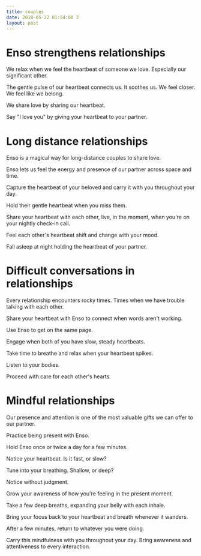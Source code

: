 ```yaml
---
title: couples
date: 2018-05-22 01:54:00 Z
layout: post
---
```


# Enso strengthens relationships 

We relax when we feel the heartbeat of someone we love. Especially our significant other. 

The gentle pulse of our heartbeat connects us. It soothes us. We feel closer. We feel like we belong.

We share love by sharing our heartbeat. 

Say "I love you" by giving your heartbeat to your partner.

# Long distance relationships  

Enso is a magical way for long-distance couples to share love. 

Enso lets us feel the energy and presence of our partner across space and time. 

Capture the heartbeat of your beloved and carry it with you throughout your day.

Hold their gentle heartbeat when you miss them. 

Share your heartbeat with each other, live, in the moment, when you're on your nightly check-in call. 

Feel each other's heartbeat shift and change with your mood.

Fall asleep at night holding the heartbeat of your partner.

# Difficult conversations in relationships

Every relationship encounters rocky times. Times when we have trouble talking with each other. 

Share your heartbeat with Enso to connect when words aren't working.

Use Enso to get on the same page. 

Engage when both of you have slow, steady heartbeats. 

Take time to breathe and relax when your heartbeat spikes. 

Listen to your bodies. 

Proceed with care for each other's hearts.

# Mindful relationships 

Our presence and attention is one of the most valuable gifts we can offer to our partner.

Practice being present with Enso.

Hold Enso once or twice a day for a few minutes. 

Notice your heartbeat. Is it fast, or slow?

Tune into your breathing. Shallow, or deep?

Notice without judgment. 

Grow your awareness of how you're feeling in the present moment.

Take a few deep breaths, expanding your belly with each inhale.

Bring your focus back to your heartbeat and breath whenever it wanders. 

After a few minutes, return to whatever you were doing. 

Carry this mindfulness with you throughout your day. Bring awareness and attentiveness to every interaction.  